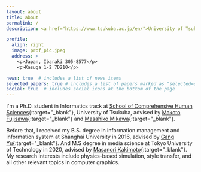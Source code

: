 ```yaml
---
layout: about
title: about
permalink: /
description: <a href="https://www.tsukuba.ac.jp/en/">University of Tsukuba</a>, Tsukuba, Ibaraki, Japan

profile:
  align: right
  image: prof_pic.jpeg
  address: >
    <p>Japan, Ibaraki 305-8577</p>
    <p>Kasuga 1-2 7D210</p>

news: true  # includes a list of news items
selected_papers: true # includes a list of papers marked as "selected={true}"
social: true  # includes social icons at the bottom of the page
---
```

I'm a Ph.D. student in Informatics track at [School of Comprehensive Human Sciences](https://informatics.tsukuba.ac.jp/?lang=en){:target="\_blank"}, University of Tsukuba, advised by [Makoto Fujisawa](http://www.slis.tsukuba.ac.jp/~fujisawa.makoto.fu/profile_e.html){:target="\_blank"} and [Masahiko Mikawa](https://mikawalab.org/){:target="\_blank"}.

Before that, I received my B.S. degree in information management and information system at Shanghai University in 2016, advised by [Gang Yu](https://silc.shu.edu.cn/info/1322/18689.htm){:target="\_blank"}. And M.S degree in media science at Tokyo University of Technology in 2020, advised by [Masanori Kakimoto](https://www.teu.ac.jp/grad/teacher/ms_spc/index.html?id=1546){:target="\_blank"}. My research interests include physics-based simulation, style transfer, and all other relevant topics in computer graphics.